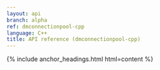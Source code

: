 ```yaml
---
layout: api
branch: alpha
ref: dmconnectionpool-cpp
language: C++
title: API reference (dmconnectionpool-cpp)
---
```

{% include anchor_headings.html html=content %}